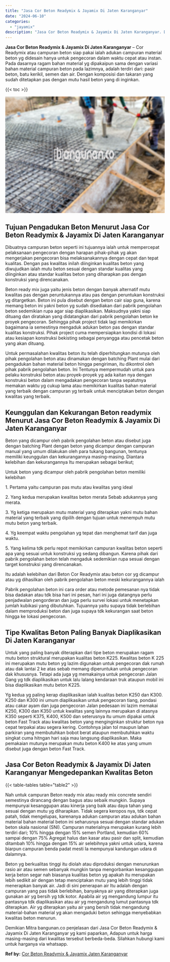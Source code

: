 ```yaml
---
title: "Jasa Cor Beton Readymix & Jayamix Di Jaten Karanganyar"
date: "2024-06-10"
categories: 
  - "jayamix"
description: "Jasa Cor Beton Readymix & Jayamix Di Jaten Karanganyar. Demikian Mitra bangunan.co penjelasan dari Jasa Cor Beton Readymix & Jayamix Di Jaten Karanganyar yg..."
---
```


**Jasa Cor Beton Readymix & Jayamix Di Jaten Karanganyar** – Cor Readymix atau campuran beton siap pakai ialah adukan campuran material beton yg didesain hanya untuk pengecoran dalam waktu cepat atau instan. Pada dasarnya ragam bahan material yg dipakaipun sama dengan variasi bahan material campuran beton pada lazimnya, adalah terdiri dari: pasir beton, batu kerikil, semen dan air. Dengan komposisi dan takaran yang sudah ditetapkan pas dengan mutu hasil beton yang di inginkan.

{{< toc >}}

![Jasa Cor Beton Readymix & Jayamix Di Jaten Karanganyar](/images/jasa-cor-readymix-56.png)

## Tujuan Pengadukan Beton Menurut Jasa Cor Beton Readymix & Jayamix Di Jaten Karanganyar

Dibuatnya campuran beton seperti ini tujuannya ialah untuk mempercepat pelaksanaan pengecoran dengan harapan pihak-pihak yg akan mengerjakan pengecoran bisa melaksanakannya dengan cepat dan tepat kualitas. Dengan pas kwalitas inilah diinginkan kualitas beton yang diwujudkan ialah mutu beton sesuai dengan standar kualitas yang diinginkan atau standar kualitas beton yang diharapkan pas dengan konstruksi yang direncanakan.

Beton ready mix juga yaitu jenis beton dengan banyak alternatif mutu kwalitas pas dengan peruntukannya atau pas dengan peruntukan konstruksi yg ditargetkan. Beton ini pula disebut dengan beton cair siap guna, karena memang beton ini yakni beton yg sudah disediakan dari pabrik pengolahan beton sedemikian rupa agar siap diaplikasikan. Maksudnya yakni siap dituang dan diratakan yang didatangkan dari pabrik pengolahan beton ke proyek pengecoran. Sehingga pihak project tidak lagi memikirkan bagaimana ia semestinya mengaduk adukan beton pas dengan standar kualitas konstruksi. Pihak project cuma mempersiapkan kondisi di lokasi atau kesiapan konstruksi bekisting sebagai penyangga atau pencetak beton yang akan dituang.

Untuk permasalahan kwalitas beton itu telah diperhitungkan mutunya oleh pihak pengolahan beton atau dinamakan dengan batching Plant mulai dari pengadukan bahan material beton hingga pengiriman, itu dikontrol oleh pihak pabrik pengolahan beton. Ini Tentunya mempermudah untuk para pelaku konstruksi beton atau proyek-proyek yg ada kaitan nya dengan konstruksi beton dalam mengadakan pengecoran tanpa sepatutnya memakan waktu yg cukup lama atau memikirkan kualitas bahan material yang terbaik dengan campuran yg terbaik untuk menciptakan beton dengan kwalitas yang terbaik.

## Keunggulan dan Kekurangan Beton readymix Menurut Jasa Cor Beton Readymix & Jayamix Di Jaten Karanganyar

Beton yang dicampur oleh pabrik pengolahan beton atau disebut juga dengan batching Plant dengan beton yang dicampur dengan campuran manual yang umum dilakukan oleh para tukang bangunan, tentunya memiliki keunggulan dan kekurangannya masing-masing. Diantara kelebihan dan kekurangannya Itu merupakan sebagai berikut;

Untuk beton yang dicampur oleh pabrik pengolahan beton memiliki kelebihan

1\. Pertama yaitu campuran pas mutu atau kwalitas yang ideal

2\. Yang kedua merupakan kwalitas beton merata Sebab adukannya yang merata.

3\. Yg ketiga merupakan mutu material yang diterapkan yakni mutu bahan material yang terbaik yang dipilih dengan tujuan untuk menempuh mutu mutu beton yang terbaik.

4\. Yg keempat waktu pengolahan yg tepat dan menghemat tarif dan juga waktu.

5\. Yang kelima tdk perlu repot memikirkan campuran kwalitas beton seperti apa yang sesuai untuk konstruksi yg sedang dibangun. Karena pihak dari pabrik pengolahan beton telah mengaduk sedemikian rupa sesuai dengan target konstruksi yang direncanakan.

Itu adalah kelebihan dari Beton Cor Readymix atau beton cor yg dicampur atau yg dihasilkan oleh pabrik pengolahan beton meski kekurangannya ialah

Pabrik pengolahan beton ini cara order atau metode pemesanan nya tidak bisa dadakan atau tdk bisa hari ini pesan, hari ini juga datangnya perlu penjadwalan pengorderan dan juga perlu survei lokasi untuk menetapkan jumlah kubikasi yang dibutuhkan. Tujuannya yaitu supaya tidak berlebihan dalam memproduksi beton dan juga supaya tdk kekurangan saat beton hingga ke lokasi pengecoran.

## Tipe Kwalitas Beton Paling Banyak Diaplikasikan Di Jaten Karanganyar

Untuk yang paling banyak diterapkan dari tipe beton merupakan ragam mutu beton struktural merupakan kualitas beton K225. Kwalitas beton K 225 ini merupakan mutu beton yg lazim digunakan untuk pengecoran dak rumah atau dak lantai 2 ke atas sebab memang diperuntukan untuk pengecoran dak khususnya. Tetapi ada juga yg memakainya untuk pengecoran Jalan Gang yg tdk diaplikasikan untuk lalu lalang kendaraan truk ataupun mobil ini bisa diaplikasikan mutu beton K225.

Yg kedua yg paling kerap diaplikasikan ialah kualitas beton K250 dan K300. K250 dan K300 ini umum diaplikasikan untuk pengecoran tiang, pondasi atau cakar ayam dan juga pengecoran Jalan pedesaan ini lazim memakai K250, K300 dan K350 untuk kwalitas yang lainnya merupakan di atasnya K350 seperti K375, K400, K500 dan seterusnya itu umum dipakai untuk beton Fast Track atau kwalitas beton yang menginginkan struktur beton nya cepat terpakai atau segera kering. Contohnya jalan tol maupun lahan parkiran yang membutuhkan bobot berat ataupun membutuhkan waktu singkat cuma hitngan hari saja mau langsung diaplikasikan. Maka pemakaian mutunya merupakan mutu beton K400 ke atas yang umum disebut juga dengan beton Fast Track.

## Jasa Cor Beton Readymix & Jayamix Di Jaten Karanganyar Mengedepankan Kwalitas Beton

{{< table-tables table="table2" >}}

Nah untuk campuran Beton ready mix atau ready mix concrete sendiri semestinya dirancang dengan bagus atau sebaik mungkin. Supaya mempunyai kesanggupan atau kinerja yang baik atau daya tahan yang sesuai dengan mutu yg diharapkan. Tidak segera keropos nya, tdk cepat patah, tidak mengelupas, karenanya adukan campuran atau adukan bahan material bahan material beton ini seharusnya sesuai dengan standar adukan beton skala nasional (SNI). Campuran materialnya merupakan kurang lebih terdiri dari; 10% hingga dengan 15% semen Portland, kemudian 60% sampai dengan 75% Agregat halus dan kasar atau pasir dan split, kemudian ditambah 10% hingga dengan 15% air selebihnya yakni untuk udara, karena biarpun campuran benda padat mesti Ia mempunyai kandungan udara di dalamnya.

Beton yg berkualitas tinggi itu diolah atau diproduksi dengan menurunkan rasio air atau semen sebanyak mungkin tanpa mengorbankan kesanggupan kerja beton segar nah biasanya kualitas beton yg apakah itu merupakan lebih sedikit air dengan tetap menciptakan mutu yang lebih tinggi tidak menerapkan banyak air. Jadi di sini penerapan air Itu adalah dengan campuran yang pas tidak berlebihan, banyaknya air yang diterapkan juga gunakan air yg bersih yg tdk kotor. Apabila air yg mengandung lumpur itu pantasnya tdk diaplikasikan atau air yg mengandung lumut pantasnya tdk diterapkan. Air yg diterapkan yaitu air yang bersih tidak mengandung material-bahan material yg akan mengaduki beton sehingga menyebabkan kwalitas beton menurun.

Demikian Mitra bangunan.co penjelasan dari Jasa Cor Beton Readymix & Jayamix Di Jaten Karanganyar yg kami paparkan, Adapun untuk harga masing-masing dari kwalitas tersebut berbeda-beda. Silahkan hubungi kami untuk harganya via whatsapp.

**Ref by:** [Cor Beton Readymix & Jayamix Jaten Karanganyar](https://id.wikipedia.org/wiki/Cor)
